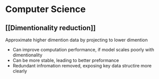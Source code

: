 # Computer Science
## [[Dimentionality reduction]]
Approximate higher dimention data by projecting to lower dimention 
- Can improve computation performance, if model scales poorly with dimentionality
- Can be more stable, leading to better preformance
- Redundant infromation removed, exposing key data structire more clearly
